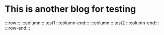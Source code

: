 # This is another blog for testing

:::row:::
    :::column:::
        test1
    :::column-end:::
    :::column:::
        test2
    :::column-end:::
:::row-end:::
